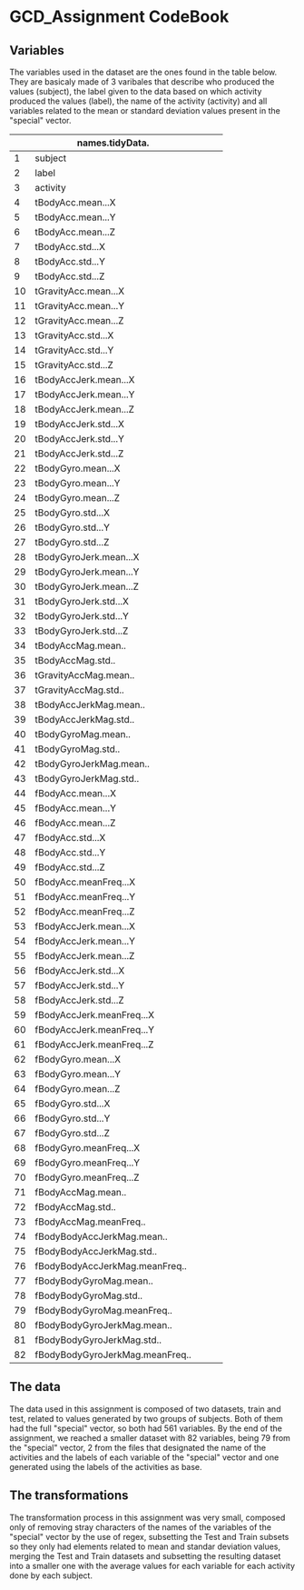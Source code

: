 GCD_Assignment CodeBook
=======================

## Variables

The variables used in the dataset are the ones found in the table below. They are basicaly made of 3 varibales that describe who produced the values (subject), the label given to the data based on which activity produced the values (label), the name of the activity (activity) and all variables related to the mean or standard deviation values present in the "special" vector.

|    | names.tidyData.                 |   |   |   |
|----|---------------------------------|---|---|---|
| 1  | subject                         |   |   |   |
| 2  | label                           |   |   |   |
| 3  | activity                        |   |   |   |
| 4  | tBodyAcc.mean...X               |   |   |   |
| 5  | tBodyAcc.mean...Y               |   |   |   |
| 6  | tBodyAcc.mean...Z               |   |   |   |
| 7  | tBodyAcc.std...X                |   |   |   |
| 8  | tBodyAcc.std...Y                |   |   |   |
| 9  | tBodyAcc.std...Z                |   |   |   |
| 10 | tGravityAcc.mean...X            |   |   |   |
| 11 | tGravityAcc.mean...Y            |   |   |   |
| 12 | tGravityAcc.mean...Z            |   |   |   |
| 13 | tGravityAcc.std...X             |   |   |   |
| 14 | tGravityAcc.std...Y             |   |   |   |
| 15 | tGravityAcc.std...Z             |   |   |   |
| 16 | tBodyAccJerk.mean...X           |   |   |   |
| 17 | tBodyAccJerk.mean...Y           |   |   |   |
| 18 | tBodyAccJerk.mean...Z           |   |   |   |
| 19 | tBodyAccJerk.std...X            |   |   |   |
| 20 | tBodyAccJerk.std...Y            |   |   |   |
| 21 | tBodyAccJerk.std...Z            |   |   |   |
| 22 | tBodyGyro.mean...X              |   |   |   |
| 23 | tBodyGyro.mean...Y              |   |   |   |
| 24 | tBodyGyro.mean...Z              |   |   |   |
| 25 | tBodyGyro.std...X               |   |   |   |
| 26 | tBodyGyro.std...Y               |   |   |   |
| 27 | tBodyGyro.std...Z               |   |   |   |
| 28 | tBodyGyroJerk.mean...X          |   |   |   |
| 29 | tBodyGyroJerk.mean...Y          |   |   |   |
| 30 | tBodyGyroJerk.mean...Z          |   |   |   |
| 31 | tBodyGyroJerk.std...X           |   |   |   |
| 32 | tBodyGyroJerk.std...Y           |   |   |   |
| 33 | tBodyGyroJerk.std...Z           |   |   |   |
| 34 | tBodyAccMag.mean..              |   |   |   |
| 35 | tBodyAccMag.std..               |   |   |   |
| 36 | tGravityAccMag.mean..           |   |   |   |
| 37 | tGravityAccMag.std..            |   |   |   |
| 38 | tBodyAccJerkMag.mean..          |   |   |   |
| 39 | tBodyAccJerkMag.std..           |   |   |   |
| 40 | tBodyGyroMag.mean..             |   |   |   |
| 41 | tBodyGyroMag.std..              |   |   |   |
| 42 | tBodyGyroJerkMag.mean..         |   |   |   |
| 43 | tBodyGyroJerkMag.std..          |   |   |   |
| 44 | fBodyAcc.mean...X               |   |   |   |
| 45 | fBodyAcc.mean...Y               |   |   |   |
| 46 | fBodyAcc.mean...Z               |   |   |   |
| 47 | fBodyAcc.std...X                |   |   |   |
| 48 | fBodyAcc.std...Y                |   |   |   |
| 49 | fBodyAcc.std...Z                |   |   |   |
| 50 | fBodyAcc.meanFreq...X           |   |   |   |
| 51 | fBodyAcc.meanFreq...Y           |   |   |   |
| 52 | fBodyAcc.meanFreq...Z           |   |   |   |
| 53 | fBodyAccJerk.mean...X           |   |   |   |
| 54 | fBodyAccJerk.mean...Y           |   |   |   |
| 55 | fBodyAccJerk.mean...Z           |   |   |   |
| 56 | fBodyAccJerk.std...X            |   |   |   |
| 57 | fBodyAccJerk.std...Y            |   |   |   |
| 58 | fBodyAccJerk.std...Z            |   |   |   |
| 59 | fBodyAccJerk.meanFreq...X       |   |   |   |
| 60 | fBodyAccJerk.meanFreq...Y       |   |   |   |
| 61 | fBodyAccJerk.meanFreq...Z       |   |   |   |
| 62 | fBodyGyro.mean...X              |   |   |   |
| 63 | fBodyGyro.mean...Y              |   |   |   |
| 64 | fBodyGyro.mean...Z              |   |   |   |
| 65 | fBodyGyro.std...X               |   |   |   |
| 66 | fBodyGyro.std...Y               |   |   |   |
| 67 | fBodyGyro.std...Z               |   |   |   |
| 68 | fBodyGyro.meanFreq...X          |   |   |   |
| 69 | fBodyGyro.meanFreq...Y          |   |   |   |
| 70 | fBodyGyro.meanFreq...Z          |   |   |   |
| 71 | fBodyAccMag.mean..              |   |   |   |
| 72 | fBodyAccMag.std..               |   |   |   |
| 73 | fBodyAccMag.meanFreq..          |   |   |   |
| 74 | fBodyBodyAccJerkMag.mean..      |   |   |   |
| 75 | fBodyBodyAccJerkMag.std..       |   |   |   |
| 76 | fBodyBodyAccJerkMag.meanFreq..  |   |   |   |
| 77 | fBodyBodyGyroMag.mean..         |   |   |   |
| 78 | fBodyBodyGyroMag.std..          |   |   |   |
| 79 | fBodyBodyGyroMag.meanFreq..     |   |   |   |
| 80 | fBodyBodyGyroJerkMag.mean..     |   |   |   |
| 81 | fBodyBodyGyroJerkMag.std..      |   |   |   |
| 82 | fBodyBodyGyroJerkMag.meanFreq.. |   |   |   |

## The data

The data used in this assignment is composed of two datasets, train and test, related to values generated by two groups of subjects. Both of them had the full "special" vector, so both had 561 variables.
By the end of the assignment, we reached a smaller dataset with 82 variables, being 79 from the "special" vector, 2 from the files that designated the name of the activities and the labels of each variable of the "special" vector and one generated using the labels of the activities as base.

## The transformations

The transformation process in this assignment was very small, composed only of removing stray characters of the names of the variables of the "special" vector by the use of regex, subsetting the Test and Train subsets so they only had elements related to mean and standar deviation values, merging the Test and Train datasets and subsetting the resulting dataset into a smaller one with the average values for each variable for each activity done by each subject.